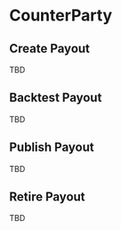 # CounterParty

## Create Payout

TBD

## Backtest Payout

TBD

## Publish Payout

TBD

## Retire Payout

TBD

